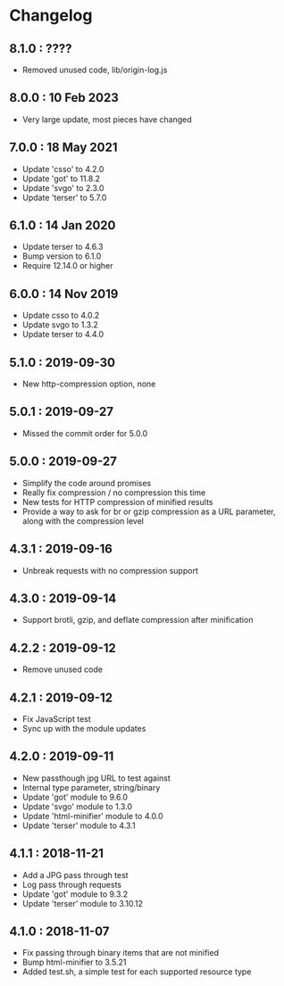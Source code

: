 # Changelog


## 8.1.0 : ????
- Removed unused code, lib/origin-log.js


## 8.0.0 : 10 Feb 2023
- Very large update, most pieces have changed


## 7.0.0 : 18 May 2021
- Update 'csso' to 4.2.0
- Update 'got' to 11.8.2
- Update 'svgo' to 2.3.0
- Update 'terser' to 5.7.0

## 6.1.0 : 14 Jan 2020
- Update terser to 4.6.3
- Bump version to 6.1.0
- Require 12.14.0 or higher

## 6.0.0 : 14 Nov 2019
- Update csso to 4.0.2
- Update svgo to 1.3.2
- Update terser to 4.4.0

## 5.1.0 : 2019-09-30
- New http-compression option, none

## 5.0.1 : 2019-09-27
- Missed the commit order for 5.0.0

## 5.0.0 : 2019-09-27
- Simplify the code around promises
- Really fix compression / no compression this time
- New tests for HTTP compression of minified results
- Provide a way to ask for br or gzip compression as a URL parameter, along with the compression level

## 4.3.1 : 2019-09-16
- Unbreak requests with no compression support

## 4.3.0 : 2019-09-14
- Support brotli, gzip, and deflate compression after minification

## 4.2.2 : 2019-09-12
- Remove unused code

## 4.2.1 : 2019-09-12
- Fix JavaScript test
- Sync up with the module updates

## 4.2.0 : 2019-09-11
- New passthough jpg URL to test against
- Internal type parameter, string/binary
- Update 'got' module to 9.6.0
- Update 'svgo' module to 1.3.0
- Update 'html-minifier' module to 4.0.0
- Update 'terser' module to 4.3.1

## 4.1.1 : 2018-11-21
- Add a JPG pass through test
- Log pass through requests
- Update 'got' module to 9.3.2
- Update 'terser' module to 3.10.12

## 4.1.0 : 2018-11-07
- Fix passing through binary items that are not minified
- Bump html-minifier to 3.5.21
- Added test.sh, a simple test for each supported resource type
